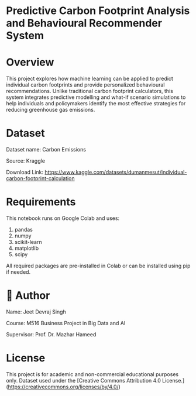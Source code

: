 # Predictive Carbon Footprint Analysis and Behavioural Recommender System

# Overview

This project explores how machine learning can be applied to predict individual carbon footprints and provide personalized behavioural recommendations. Unlike traditional carbon footprint calculators, this system integrates predictive modelling and what-if scenario simulations to help individuals and policymakers identify the most effective strategies for reducing greenhouse gas emissions.

# Dataset

Dataset name: Carbon Emissions

Source: Kraggle

Download Link: https://www.kaggle.com/datasets/dumanmesut/individual-carbon-footprint-calculation

# Requirements

This notebook runs on Google Colab and uses:

1. pandas
2. numpy
3. scikit-learn
4. matplotlib
5. scipy

All required packages are pre-installed in Colab or can be installed using pip if needed.












# 👤 Author
Name: Jeet Devraj Singh

Course: M516 Business Project in Big Data and AI

Supervisor: Prof. Dr. Mazhar Hameed

# License

This project is for academic and non-commercial educational purposes only.
Dataset used under the [Creative Commons Attribution 4.0 License.] (https://creativecommons.org/licenses/by/4.0/)

